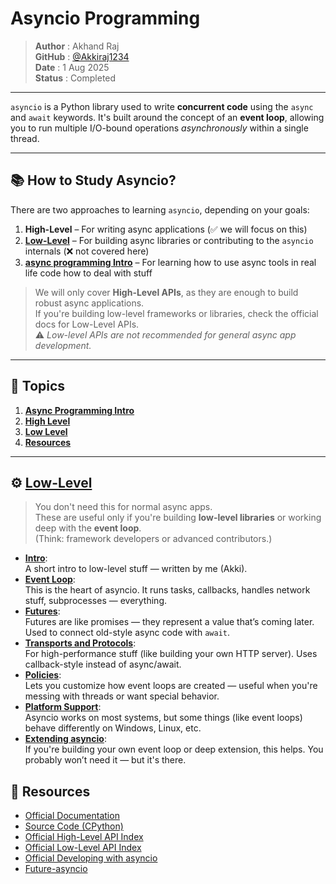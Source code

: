 # Asyncio Programming

> **Author** : Akhand Raj  
> **GitHub** : [@Akkiraj1234](https://github.com/Akkiraj1234)  
> **Date**   : 1 Aug 2025  
> **Status** : Completed

---

`asyncio` is a Python library used to write **concurrent code** using the `async` and `await` keywords. It's built around the concept of an **event loop**, allowing you to run multiple I/O-bound operations *asynchronously* within a single thread.

---

## 📚 How to Study Asyncio?

There are two approaches to learning `asyncio`, depending on your goals:

1. **High-Level** – For writing async applications (✅ we will focus on this)  
2. [**Low-Level**](#️-low-level) – For building async libraries or contributing to the `asyncio` internals (❌ not covered here)
3. [**async programming Intro**](./defination.md) – For learning how to use async tools in real life code how to deal with stuff

> We will only cover **High-Level APIs**, as they are enough to build robust async applications.  
> If you're building low-level frameworks or libraries, check the official docs for Low-Level APIs.  
> ⚠️ *Low-level APIs are not recommended for general async app development.*

---

## 🧭 Topics
1. [**Async Programming Intro**](./defination.md)
2. [**High Level**](./method.md)
3. [**Low Level**](#️-low-level)
4. [**Resources**](#-resources)

---

## ⚙️ [Low-Level](https://docs.python.org/3/library/asyncio.html#module-asyncio)

> You don't need this for normal async apps.  \
> These are useful only if you're building **low-level libraries** or working deep with the **event loop**.  \
> (Think: framework developers or advanced contributors.)


- [**Intro**]():  
  A short intro to low-level stuff — written by me (Akki).
- [**Event Loop**](https://docs.python.org/3/library/asyncio-eventloop.html):  
  This is the heart of asyncio. It runs tasks, callbacks, handles network stuff, subprocesses — everything.  
- [**Futures**](https://docs.python.org/3/library/asyncio-future.html):  
  Futures are like promises — they represent a value that’s coming later. Used to connect old-style async code with `await`.  
- [**Transports and Protocols**](https://docs.python.org/3/library/asyncio-protocol.html):  
  For high-performance stuff (like building your own HTTP server). Uses callback-style instead of async/await.  
- [**Policies**](https://docs.python.org/3/library/asyncio-policy.html):  
  Lets you customize how event loops are created — useful when you're messing with threads or want special behavior.  
- [**Platform Support**](https://docs.python.org/3/library/asyncio-platforms.html):  
  Asyncio works on most systems, but some things (like event loops) behave differently on Windows, Linux, etc.  
- [**Extending asyncio**](https://docs.python.org/3/library/asyncio-extending.html):  
  If you're building your own event loop or deep extension, this helps. You probably won’t need it — but it's there.

## 📁 Resources

- [Official Documentation](https://docs.python.org/3/library/asyncio.html#module-asyncio)
- [Source Code (CPython)](https://github.com/python/cpython/tree/3.13/Lib/asyncio)
- [Official High-Level API Index](https://docs.python.org/3/library/asyncio-api-index.html)
- [Official Low-Level API Index](https://docs.python.org/3/library/asyncio-llapi-index.html)
- [Official Developing with asyncio](https://docs.python.org/3/library/asyncio-dev.html)
- [Future-asyncio](https://docs.python.org/3/library/asyncio-future.html)